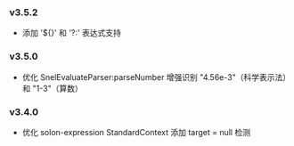 ### v3.5.2

* 添加 '${}' 和 '?:' 表达式支持

### v3.5.0

* 优化 SnelEvaluateParser:parseNumber 增强识别 "4.56e-3"（科学表示法）和 "1-3"（算数）

### v3.4.0

* 优化 solon-expression StandardContext 添加 target = null 检测